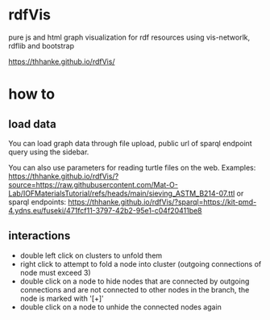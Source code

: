 # rdfVis
pure js and html graph visualization for rdf resources using vis-networlk, rdflib and bootstrap

https://thhanke.github.io/rdfVis/
# how to

## load data
You can load graph data through file upload, public url of sparql endpoint query using the sidebar.

You can also use parameters for reading turtle files on the web.
Examples:
    https://thhanke.github.io/rdfVis/?source=https://raw.githubusercontent.com/Mat-O-Lab/IOFMaterialsTutorial/refs/heads/main/sieving_ASTM_B214-07.ttl
or sparql endpoints:
    https://thhanke.github.io/rdfVis/?sparql=https://kit-pmd-4.ydns.eu/fuseki/471fcf11-3797-42b2-95e1-c04f20411be8

## interactions

- double left click on clusters to unfold them
- right click to attempt to fold a node into cluster (outgoing connections of node must exceed 3)
- double click on a node to hide nodes that are connected by outgoing connections and are not connected to other nodes in the branch,
  the node is marked with '[+]'
- double click on a node to unhide the connected nodes again

